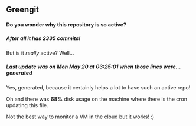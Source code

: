 ## Greengit

#### Do you wonder why this repository is so active?

##### After all it has 2335 commits!

But is it *really* active? Well...

##### Last update was on Mon May 20 at 03:25:01 when those lines were... generated

Yes, generated, because it certainly helps a lot to have such an active repo!

Oh and there was **68%** disk usage on the machine
where there is the cron updating this file.

Not the best way to monitor a VM in the cloud but it works! :)
